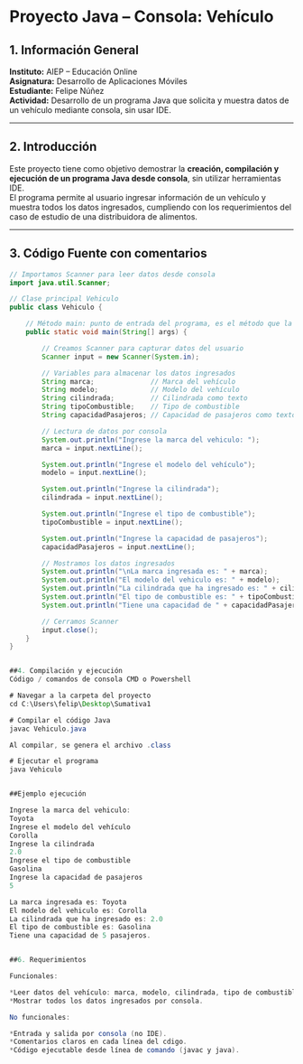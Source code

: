 # Proyecto Java – Consola: Vehículo

## 1. Información General
**Instituto:** AIEP – Educación Online  
**Asignatura:** Desarrollo de Aplicaciones Móviles  
**Estudiante:** Felipe Núñez  
**Actividad:** Desarrollo de un programa Java que solicita y muestra datos de un vehículo mediante consola, sin usar IDE.  

---

## 2. Introducción
Este proyecto tiene como objetivo demostrar la **creación, compilación y ejecución de un programa Java desde consola**, sin utilizar herramientas IDE.  
El programa permite al usuario ingresar información de un vehículo y muestra todos los datos ingresados, cumpliendo con los requerimientos del caso de estudio de una distribuidora de alimentos.

---

## 3. Código Fuente con comentarios

```java
// Importamos Scanner para leer datos desde consola
import java.util.Scanner;

// Clase principal Vehiculo
public class Vehiculo {

    // Método main: punto de entrada del programa, es el método que la JVM busca y ejecuta para iniciar el programa
    public static void main(String[] args) {

        // Creamos Scanner para capturar datos del usuario
        Scanner input = new Scanner(System.in);

        // Variables para almacenar los datos ingresados
        String marca;              // Marca del vehículo
        String modelo;             // Modelo del vehículo
        String cilindrada;         // Cilindrada como texto
        String tipoCombustible;    // Tipo de combustible
        String capacidadPasajeros; // Capacidad de pasajeros como texto

        // Lectura de datos por consola
        System.out.println("Ingrese la marca del vehiculo: ");
        marca = input.nextLine();

        System.out.println("Ingrese el modelo del vehículo");
        modelo = input.nextLine();

        System.out.println("Ingrese la cilindrada");
        cilindrada = input.nextLine();

        System.out.println("Ingrese el tipo de combustible");
        tipoCombustible = input.nextLine();

        System.out.println("Ingrese la capacidad de pasajeros");
        capacidadPasajeros = input.nextLine();

        // Mostramos los datos ingresados
        System.out.println("\nLa marca ingresada es: " + marca);
        System.out.println("El modelo del vehiculo es: " + modelo);
        System.out.println("La cilindrada que ha ingresado es: " + cilindrada);
        System.out.println("El tipo de combustible es: " + tipoCombustible);
        System.out.println("Tiene una capacidad de " + capacidadPasajeros + " pasajeros.");

        // Cerramos Scanner
        input.close();
    }
}


##4. Compilación y ejecución
Código / comandos de consola CMD o Powershell

# Navegar a la carpeta del proyecto
cd C:\Users\felip\Desktop\Sumativa1

# Compilar el código Java
javac Vehiculo.java

Al compilar, se genera el archivo .class

# Ejecutar el programa
java Vehiculo


##Ejemplo ejecución

Ingrese la marca del vehiculo:
Toyota
Ingrese el modelo del vehículo
Corolla
Ingrese la cilindrada
2.0
Ingrese el tipo de combustible
Gasolina
Ingrese la capacidad de pasajeros
5

La marca ingresada es: Toyota
El modelo del vehiculo es: Corolla
La cilindrada que ha ingresado es: 2.0
El tipo de combustible es: Gasolina
Tiene una capacidad de 5 pasajeros.


##6. Requerimientos

Funcionales:

*Leer datos del vehículo: marca, modelo, cilindrada, tipo de combustible, capacidad de pasajeros.
*Mostrar todos los datos ingresados por consola.

No funcionales:

*Entrada y salida por consola (no IDE).
*Comentarios claros en cada línea del cdigo.
*Código ejecutable desde línea de comando (javac y java).


